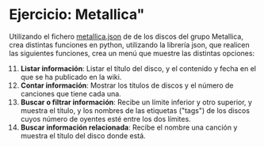# Ejercicio: Metallica"

Utilizando el fichero [metallica.json](metallica.json) de de los discos del grupo Metallica, crea distintas funciones en python, utilizando la librería json, que realicen las siguientes funciones, crea un menú que muestre las distintas opciones:

11. **Listar información**: Listar el título del disco, y el contenido y fecha en el que se ha publicado en la wiki.
2. **Contar información**: Mostrar los títulos de discos y el número de canciones que tiene cada una.
3. **Buscar o filtrar información**: Recibe un límite inferior y otro superior, y muestra el título, y los nombres de las etiquetas ("tags") de los discos cuyos número de oyentes esté entre los dos límites.
4. **Buscar información relacionada**: Recibe el nombre una canción y muestra el título del disco donde está.